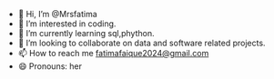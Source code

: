 - 👋 Hi, I’m @Mrsfatima
- 👀 I’m interested in coding.
- 🌱 I’m currently learning sql,phython.
- 💞️ I’m looking to collaborate on data and software related projects.
- 📫 How to reach me fatimafaique2024@gmail.com
- 😄 Pronouns: her
<!---
Mrsfatima/Mrsfatima is a ✨ special ✨ repository because its `README.md` (this file) appears on your GitHub profile.
You can click the Preview link to take a look at your changes.
--->
